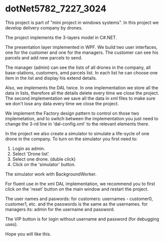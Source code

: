 # dotNet5782_7227_3024

This project is part of "mini project in windows systems". 
In this project we develop delivery company by drones.

The project implements the 3-layers model in C#.NET.

The presentation layer implemented in WPF. We build two user interfaces, one for the customer and one for the managers.
The customer can see his parcels and add new parcels to send.

The manager (admin) can see the lists of all drones in the company, all base-stations, customers, amd parcels list.
In each list he can choose one item in the list and display his extend details.

Also, we implements the DAL twice. In one implementation we store all the data in lists, therefore all the details delete every time we close the project.
The second implementation we save all the data in xml files to make sure we don't lose any data every time we close the project.

We implement the Factory design pattern to control on those two implemetation, and to switch between the implementation you just need to change the 3-rd line in 'dal-config.xml' to the relevant elements there.

In the project we also create a simulator to simulate a life-sycle of one drone in the company. To turn on the simulator you first need to:
1. Login as admin.
2. Select 'Drone list'.
3. Select one drone. (duble click)
4. Click on the 'simulator' button.

The simulator work with BackgroundWorker. 

For fluent use in the xml DAL implementation, we recommend you to first click on the 'reset' button on the main window and restart the project.

The user names and paswords:
for customers: usernames - customer0, customer1, etc. and the passwords is the same as the usernames.
for managers its: admin for the username and password.

The VIP button is for login without username and password (for debugging uses).

Hope you will like this.
